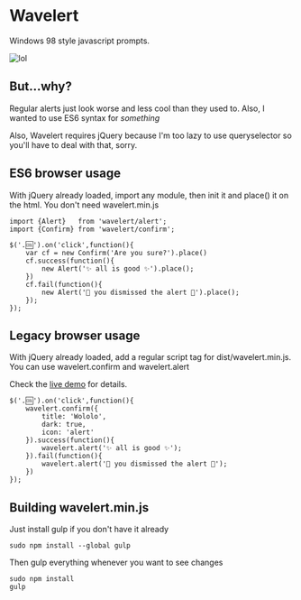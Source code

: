 # Wavelert
Windows 98 style javascript prompts.

![lol](https://raw.github.com/walaura/Wavelert/master/screenshot.gif?lol)


## But…why?
Regular alerts just look worse and less cool than they used to. Also, I wanted to use ES6 syntax for *something*

Also, Wavelert requires jQuery because I'm too lazy to use queryselector so you'll have to deal with that, sorry.


## ES6 browser usage
With jQuery already loaded, import any module, then init it and place() it on the html. You don't need wavelert.min.js

	import {Alert}   from 'wavelert/alert';
	import {Confirm} from 'wavelert/confirm';
	
	$('.🆒').on('click',function(){
		var cf = new Confirm('Are you sure?').place()
		cf.success(function(){
	        new Alert('✨ all is good ✨').place();
	    })
	    cf.fail(function(){
	        new Alert('💩 you dismissed the alert 💩').place();
		});
	});


## Legacy browser usage
With jQuery already loaded, add a regular script tag for dist/wavelert.min.js. You can use wavelert.confirm and wavelert.alert

Check the [live demo](http://walaura.github.io/wavelert/) for details.

	$('.🆒').on('click',function(){
		wavelert.confirm({
			title: 'Wololo',
			dark: true,
			icon: 'alert'
		}).success(function(){
            wavelert.alert('✨ all is good ✨');
        }).fail(function(){
            wavelert.alert('💩 you dismissed the alert 💩');
		})
	});


## Building wavelert.min.js
Just install gulp if you don't have it already

	sudo npm install --global gulp

Then gulp everything whenever you want to see changes

	sudo npm install
	gulp
